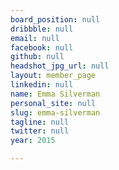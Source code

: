 ```yaml
---
board_position: null
dribbble: null
email: null
facebook: null
github: null
headshot_jpg_url: null
layout: member_page
linkedin: null
name: Emma Silverman
personal_site: null
slug: emma-silverman
tagline: null
twitter: null
year: 2015

---
```

